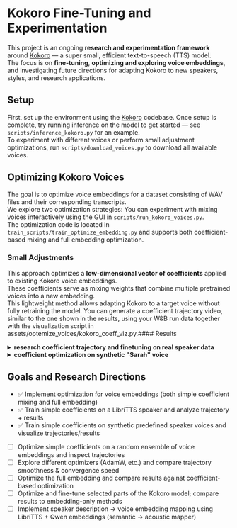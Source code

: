 # Kokoro Fine-Tuning and Experimentation

This project is an ongoing **research and experimentation framework** around [Kokoro](https://huggingface.co/hexgrad/Kokoro-82M) — a super small, efficient text-to-speech (TTS) model.  
The focus is on **fine-tuning**, **optimizing and exploring voice embeddings**, and investigating future directions for adapting Kokoro to new speakers, styles, and research applications.
 
## Setup
First, set up the environment using the [Kokoro](https://huggingface.co/hexgrad/Kokoro-82M) codebase. Once setup is complete, try running inference on the model to get started — see `scripts/inference_kokoro.py` for an example.  
To experiment with different voices or perform small adjustment optimizations, run `scripts/download_voices.py` to download all available voices.

## Optimizing Kokoro Voices

The goal is to optimize voice embeddings for a dataset consisting of WAV files and their corresponding transcripts.  
We explore two optimization strategies:
You can experiment with mixing voices interactively using the GUI in `scripts/run_kokoro_voices.py`.  
The optimization code is located in `train_scripts/train_optimize_embedding.py` and supports both coefficient-based mixing and full embedding optimization.

### Small Adjustments

This approach optimizes a **low-dimensional vector of coefficients** applied to existing Kokoro voice embeddings.  
These coefficients serve as mixing weights that combine multiple pretrained voices into a new embedding.  
This lightweight method allows adapting Kokoro to a target voice without fully retraining the model.
You can generate a coefficient trajectory video, similar to the one shown in the results, using your W&B run data together with the visualization script in assets/optemize_voices/kokoro_coeff_viz.py.#### Results
<details>
<summary><b>research coefficient trajectory and finetuning on real speaker data</b></summary>

<br>

<div align="center">

<div align="center">
  <img src="assets/optemize_voices/real_voice_coeffs/coeff_viz.gif" alt="Coefficient trajectory (animated)" width="100%"/><br/>
  <sub>
    Example training trajectory of mixture weights in the circular embedding space.  
    (Run may not be fully converged yet — see the full logs on 
    <a href="https://wandb.ai/amit154154/kokoro_opt/runs/nrtl7bn1?nw=nwuseramit154154">W&B</a>)  
    &nbsp;•&nbsp;
    <a href="assets/optemize_voices/real_voice_coeffs/coeff_viz.gif">Download MP4</a>
  </sub>
</div>

**Audio Samples**  
_GitHub tip: the README preview doesn’t always render audio players. Click a link below, then press **“View raw”** to play in your browser._

- ▶️ **Start Generation** — [WAV](assets/optemize_voices_real_voice/start_generation.wav)  
- ▶️ **Optimized Generation** — [WAV](assets/optemize_voices_real_voice/optemize_generation.wav)  
- ▶️ **Ground Truth** — [WAV](assets/optemize_voices_real_voice/ground_truth.wav)  

</div>

<p align="center">
  <img src="assets/optemize_voices/real_voice_coeffs/loss_figure.png" width="500"/>
  <br><em>Loss curve showing convergence during coefficient optimization <a href="https://wandb.ai/amit154154/kokoro_opt/runs/nrtl7bn1?nw=nwuseramit154154">W&B</a>.</em>
</p>

</details>

<details>
<summary><b>coefficient optimization on synthetic "Sarah" voice</b></summary>

<br>

<div align="center">

<div align="center">
  <img src="assets/optemize_voices/sarah_coeffs/train_loss_epoch.png" alt="Training Loss over Epochs" width="100%"/><br/>
  <sub>
    Training loss curves across different learning rates during coefficient optimization.  
    Explore all runs in the full project logs on 
    <a href="https://wandb.ai/amit154154/kokoro_opt">W&B</a>.
  </sub>
</div>

<div align="center">
  <img src="assets/optemize_voices/sarah_coeffs/mse_from_gt_embedding.png" alt="MSE from Ground Truth Embedding" width="100%"/><br/>
  <sub>
    Mean squared error (MSE) between optimized embeddings and the ground-truth "Sarah" embedding, tracked during training.  
    Different learning rates highlight trade-offs between convergence speed and stability.
  </sub>
</div>

**Experiment Setup**  
We generated **100 synthetic WAV samples** from the pretrained "Sarah" embedding and optimized coefficients to approximate the target voice.  
Unlike the first real-speaker experiment, here the focus was on systematically exploring the effect of **different learning rates** on convergence and embedding fidelity.

</div>

</details>

## Goals and Research Directions

- ✅ Implement optimization for voice embeddings (both simple coefficient mixing and full embedding)  
- ✅ Train simple coefficients on a LibriTTS speaker and analyze trajectory + results  
- ✅ Train simple coefficients on synthetic predefined speaker voices and visualize trajectories/results  
- [ ] Optimize simple coefficients on a random ensemble of voice embeddings and inspect trajectories  
- [ ] Explore different optimizers (AdamW, etc.) and compare trajectory smoothness & convergence speed  
- [ ] Optimize the full embedding and compare results against coefficient-based optimization  
- [ ] Optimize and fine-tune selected parts of the Kokoro model; compare results to embedding-only methods  
- [ ] Implement speaker description → voice embedding mapping using LibriTTS + Qwen embeddings (semantic → acoustic mapper) 